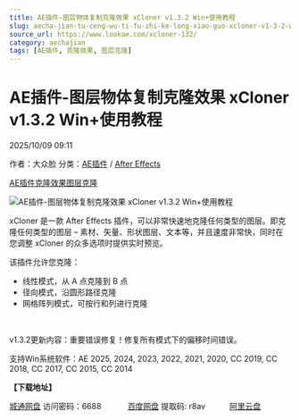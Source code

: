 ```yaml
---
title: AE插件-图层物体复制克隆效果 xCloner v1.3.2 Win+使用教程
slug: aecha-jian-tu-ceng-wu-ti-fu-zhi-ke-long-xiao-guo-xcloner-v1-3-2-win-shi-yong-jiao-cheng
source_url: https://www.lookae.com/xcloner-132/
category: aechajian
tags: [AE插件, 克隆效果, 图层克隆]
---
```

# AE插件-图层物体复制克隆效果 xCloner v1.3.2 Win+使用教程

2025/10/09 09:11

作者：大众脸
分类：[AE插件](https://www.lookae.com/after-effects/aechajian/) / [After Effects](https://www.lookae.com/after-effects/)

[AE插件](https://www.lookae.com/tag/ae%e6%8f%92%e4%bb%b6/)[克隆效果](https://www.lookae.com/tag/%e5%85%8b%e9%9a%86%e6%95%88%e6%9e%9c/)[图层克隆](https://www.lookae.com/tag/%e5%9b%be%e5%b1%82%e5%85%8b%e9%9a%86/)

![AE插件-图层物体复制克隆效果 xCloner v1.3.2 Win+使用教程](https://www.lookae.com/wp-content/uploads/2025/06/xCloner.jpg "AE插件-图层物体复制克隆效果 xCloner v1.3.2 Win+使用教程-LookAE.com")

xCloner 是一款 After Effects 插件，可以非常快速地克隆任何类型的图层。即克隆任何类型的图层 – 素材、矢量、形状图层、文本等，并且速度非常快，同时在您调整 xCloner 的众多选项时提供实时预览。

该插件允许您克隆：

* 线性模式，从 A 点克隆到 B 点
* 径向模式，沿圆形路径克隆
* 网格阵列模式，可按行和列进行克隆

[﻿﻿﻿](http://cloud.video.taobao.com/play/u/null/p/1/e/6/t/1/522463346784.mp4)

v1.3.2更新内容：重要错误修复！修复所有模式下的偏移时间错误。

支持Win系统软件：AE 2025, 2024, 2023, 2022, 2021, 2020, CC 2019, CC 2018, CC 2017, CC 2015, CC 2014

**【下载地址】**

[城通网盘](https://url70.ctfile.com/f/2827370-8448572964-08b32e?p=4431) 访问密码：6688            [百度网盘](https://pan.baidu.com/s/138gNOJM6y5IJxkwDu3R8ig?pwd=r8av) 提取码: r8av           [阿里云盘](https://www.alipan.com/s/fRmfV8qibNT)
